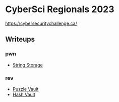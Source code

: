 # CyberSci Regionals 2023

https://cybersecuritychallenge.ca/

## Writeups

### pwn

- [String Storage](./pwn/string-storage)

### rev

- [Puzzle Vault](./rev/puzzle-vault)
- [Hash Vault](./rev/hash-vault)
